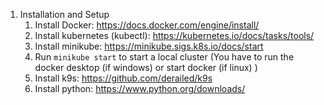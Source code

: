 1. Installation and Setup
   1. Install Docker: https://docs.docker.com/engine/install/
   2. Install kubernetes (kubectl): https://kubernetes.io/docs/tasks/tools/
   3. Install minikube: https://minikube.sigs.k8s.io/docs/start
   4. Run `minikube start` to start a local cluster (You have to run the docker desktop (if windows) or start docker (if linux) )
   5. Install k9s: https://github.com/derailed/k9s
   6. Install python: https://www.python.org/downloads/